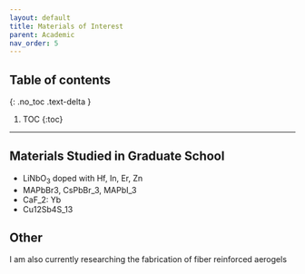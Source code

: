 ```yaml
---
layout: default
title: Materials of Interest
parent: Academic
nav_order: 5
---
```





## Table of contents
{: .no_toc .text-delta }

1. TOC
{:toc}

---


## Materials Studied in Graduate School

* LiNbO$_3$ doped with Hf, In, Er, Zn
* MAPbBr3, CsPbBr_3, MAPbI_3
* CaF_2: Yb
* Cu12Sb4S_13

## Other

I am also currently researching the fabrication of fiber reinforced aerogels
